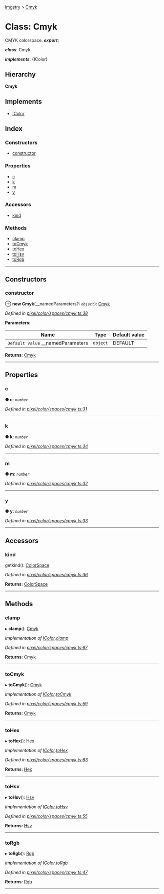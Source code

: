 [imgstry](../README.md) > [Cmyk](../classes/cmyk.md)

# Class: Cmyk

CMYK colorspace.
*__export__*: 

*__class__*: Cmyk

*__implements__*: {IColor}

## Hierarchy

**Cmyk**

## Implements

* [IColor](../interfaces/icolor.md)

## Index

### Constructors

* [constructor](cmyk.md#constructor)

### Properties

* [c](cmyk.md#c)
* [k](cmyk.md#k)
* [m](cmyk.md#m)
* [y](cmyk.md#y)

### Accessors

* [kind](cmyk.md#kind)

### Methods

* [clamp](cmyk.md#clamp)
* [toCmyk](cmyk.md#tocmyk)
* [toHex](cmyk.md#tohex)
* [toHsv](cmyk.md#tohsv)
* [toRgb](cmyk.md#torgb)

---

## Constructors

<a id="constructor"></a>

###  constructor

⊕ **new Cmyk**(__namedParameters?: *`object`*): [Cmyk](cmyk.md)

*Defined in [pixel/color/spaces/cmyk.ts:38](https://github.com/visual-cortex/imgstry/blob/master/source/pixel/color/spaces/cmyk.ts#L38)*

**Parameters:**

| Name | Type | Default value |
| ------ | ------ | ------ |
| `Default value` __namedParameters | `object` |  DEFAULT |

**Returns:** [Cmyk](cmyk.md)

___

## Properties

<a id="c"></a>

###  c

**● c**: *`number`*

*Defined in [pixel/color/spaces/cmyk.ts:31](https://github.com/visual-cortex/imgstry/blob/master/source/pixel/color/spaces/cmyk.ts#L31)*

___
<a id="k"></a>

###  k

**● k**: *`number`*

*Defined in [pixel/color/spaces/cmyk.ts:34](https://github.com/visual-cortex/imgstry/blob/master/source/pixel/color/spaces/cmyk.ts#L34)*

___
<a id="m"></a>

###  m

**● m**: *`number`*

*Defined in [pixel/color/spaces/cmyk.ts:32](https://github.com/visual-cortex/imgstry/blob/master/source/pixel/color/spaces/cmyk.ts#L32)*

___
<a id="y"></a>

###  y

**● y**: *`number`*

*Defined in [pixel/color/spaces/cmyk.ts:33](https://github.com/visual-cortex/imgstry/blob/master/source/pixel/color/spaces/cmyk.ts#L33)*

___

## Accessors

<a id="kind"></a>

###  kind

getkind(): [ColorSpace](../enums/colorspace.md)

*Defined in [pixel/color/spaces/cmyk.ts:36](https://github.com/visual-cortex/imgstry/blob/master/source/pixel/color/spaces/cmyk.ts#L36)*

**Returns:** [ColorSpace](../enums/colorspace.md)

___

## Methods

<a id="clamp"></a>

###  clamp

▸ **clamp**(): [Cmyk](cmyk.md)

*Implementation of [IColor](../interfaces/icolor.md).[clamp](../interfaces/icolor.md#clamp)*

*Defined in [pixel/color/spaces/cmyk.ts:67](https://github.com/visual-cortex/imgstry/blob/master/source/pixel/color/spaces/cmyk.ts#L67)*

**Returns:** [Cmyk](cmyk.md)

___
<a id="tocmyk"></a>

###  toCmyk

▸ **toCmyk**(): [Cmyk](cmyk.md)

*Implementation of [IColor](../interfaces/icolor.md).[toCmyk](../interfaces/icolor.md#tocmyk)*

*Defined in [pixel/color/spaces/cmyk.ts:59](https://github.com/visual-cortex/imgstry/blob/master/source/pixel/color/spaces/cmyk.ts#L59)*

**Returns:** [Cmyk](cmyk.md)

___
<a id="tohex"></a>

###  toHex

▸ **toHex**(): [Hex](hex.md)

*Implementation of [IColor](../interfaces/icolor.md).[toHex](../interfaces/icolor.md#tohex)*

*Defined in [pixel/color/spaces/cmyk.ts:63](https://github.com/visual-cortex/imgstry/blob/master/source/pixel/color/spaces/cmyk.ts#L63)*

**Returns:** [Hex](hex.md)

___
<a id="tohsv"></a>

###  toHsv

▸ **toHsv**(): [Hsv](hsv.md)

*Implementation of [IColor](../interfaces/icolor.md).[toHsv](../interfaces/icolor.md#tohsv)*

*Defined in [pixel/color/spaces/cmyk.ts:55](https://github.com/visual-cortex/imgstry/blob/master/source/pixel/color/spaces/cmyk.ts#L55)*

**Returns:** [Hsv](hsv.md)

___
<a id="torgb"></a>

###  toRgb

▸ **toRgb**(): [Rgb](rgb.md)

*Implementation of [IColor](../interfaces/icolor.md).[toRgb](../interfaces/icolor.md#torgb)*

*Defined in [pixel/color/spaces/cmyk.ts:47](https://github.com/visual-cortex/imgstry/blob/master/source/pixel/color/spaces/cmyk.ts#L47)*

**Returns:** [Rgb](rgb.md)

___

